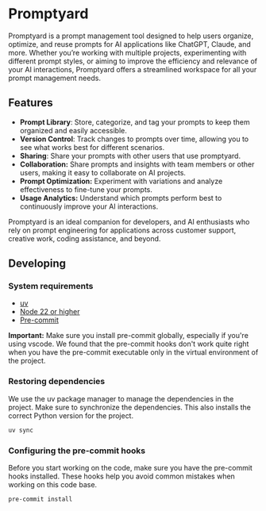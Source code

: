 # Promptyard

Promptyard is a prompt management tool designed to help users organize, optimize, and reuse prompts for AI applications
like ChatGPT, Claude, and more. Whether you’re working with multiple projects, experimenting with different prompt
styles, or aiming to improve the efficiency and relevance of your AI interactions, Promptyard offers a streamlined
workspace for all your prompt management needs.

## Features

- **Prompt Library**: Store, categorize, and tag your prompts to keep them organized and easily accessible.
- **Version Control**: Track changes to prompts over time, allowing you to see what works best for different scenarios.
- **Sharing**: Share your prompts with other users that use promptyard.
- **Collaboration:** Share prompts and insights with team members or other users, making it easy to collaborate on AI projects.
- **Prompt Optimization:** Experiment with variations and analyze effectiveness to fine-tune your prompts.
- **Usage Analytics:** Understand which prompts perform best to continuously improve your AI interactions.

Promptyard is an ideal companion for developers, and AI enthusiasts who rely on prompt engineering for applications
across customer support, creative work, coding assistance, and beyond.

## Developing

### System requirements

- [uv](https://docs.astral.sh/uv/getting-started/installation/)
- [Node 22 or higher](https://nodejs.org/en)
- [Pre-commit](https://pre-commit.com/#install)

**Important:** Make sure you install pre-commit globally, especially if you're using vscode. We found that the
pre-commit hooks don't work quite right when you have the pre-commit executable only in the virtual environment of the
project.

### Restoring dependencies

We use the uv package manager to manage the dependencies in the project. Make sure to
synchronize the dependencies. This also installs the correct Python version for the project.

```bash
uv sync
```

### Configuring the pre-commit hooks

Before you start working on the code, make sure you have the pre-commit hooks installed.
These hooks help you avoid common mistakes when working on this code base.

```bash
pre-commit install
```
